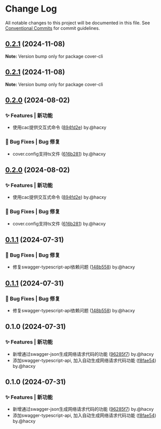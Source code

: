 # Change Log

All notable changes to this project will be documented in this file.
See [Conventional Commits](https://conventionalcommits.org) for commit guidelines.

## [0.2.1](https://github.com/coverjs/cover-cli/compare/v0.2.0...v0.2.1) (2024-11-08)

**Note:** Version bump only for package cover-cli

## [0.2.1](https://github.com/coverjs/cover-cli/compare/v0.2.0...v0.2.1) (2024-11-08)

**Note:** Version bump only for package cover-cli

## [0.2.0](https://github.com/coverjs/cover-cli/compare/v0.1.1...v0.2.0) (2024-08-02)

### ✨ Features | 新功能

* 使用cac提供交互式命令 ([894fd2e](https://github.com/coverjs/cover-cli/commit/894fd2e73a143dd3f6e67d9571bc2706bc68ed12)) by.@hacxy

### 🐛 Bug Fixes | Bug 修复

* cover.config支持ts文件 ([616b281](https://github.com/coverjs/cover-cli/commit/616b28198060889c496a9996de479659f976ab67)) by.@hacxy

## [0.2.0](https://github.com/coverjs/cover-cli/compare/v0.1.1...v0.2.0) (2024-08-02)

### ✨ Features | 新功能

* 使用cac提供交互式命令 ([894fd2e](https://github.com/coverjs/cover-cli/commit/894fd2e73a143dd3f6e67d9571bc2706bc68ed12)) by.@hacxy

### 🐛 Bug Fixes | Bug 修复

* cover.config支持ts文件 ([616b281](https://github.com/coverjs/cover-cli/commit/616b28198060889c496a9996de479659f976ab67)) by.@hacxy

## [0.1.1](https://github.com/coverjs/cover-cli/compare/v0.1.0...v0.1.1) (2024-07-31)

### 🐛 Bug Fixes | Bug 修复

* 修复swagger-typescript-api依赖问题 ([148b558](https://github.com/coverjs/cover-cli/commit/148b558a3cc0eeb6d129476443a53d01fdfa52ae)) by.@hacxy

## [0.1.1](https://github.com/coverjs/cover-cli/compare/v0.1.0...v0.1.1) (2024-07-31)

### 🐛 Bug Fixes | Bug 修复

* 修复swagger-typescript-api依赖问题 ([148b558](https://github.com/coverjs/cover-cli/commit/148b558a3cc0eeb6d129476443a53d01fdfa52ae)) by.@hacxy

## 0.1.0 (2024-07-31)

### ✨ Features | 新功能

* 新增通过swagger-json生成网络请求代码的功能 ([96285f7](https://github.com/coverjs/cover-cli/commit/96285f7ab6c120188f0813441749637c354f8fbb)) by.@hacxy
* 添加swagger-typescript-api, 加入自动生成网络请求代码功能 ([f8fae54](https://github.com/coverjs/cover-cli/commit/f8fae54ed4e26aeece5bc637630071dcf20e0ede)) by.@hacxy

## 0.1.0 (2024-07-31)

### ✨ Features | 新功能

* 新增通过swagger-json生成网络请求代码的功能 ([96285f7](https://github.com/coverjs/cover-cli/commit/96285f7ab6c120188f0813441749637c354f8fbb)) by.@hacxy
* 添加swagger-typescript-api, 加入自动生成网络请求代码功能 ([f8fae54](https://github.com/coverjs/cover-cli/commit/f8fae54ed4e26aeece5bc637630071dcf20e0ede)) by.@hacxy
